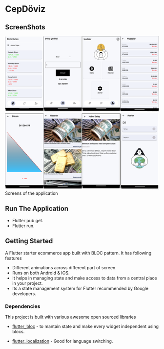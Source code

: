 # CepDöviz

## ScreenShots
![ScreenShots](assets/app_photo1.png)
![ScreenShots](assets/app_photo2.png)
Screens of the application

## Run The Application

- Flutter pub get.
- Flutter run.

## Getting Started

A Flutter starter ecommerce app built with BLOC pattern. It has following features

- Different animations across different part of screen.
- Runs on both Android & IOS.
- It helps in managing state and make access to data from a central place in your project.
- Its a state management system for Flutter recommended by Google developers.

### Dependencies

This project is built with various awesome open sourced libraries

* [flutter_bloc](https://pub.dev/packages/flutter_bloc) - to mantain state and make every widget
  independent using blocs.

* [flutter_localization](https://pub.dev/packages/flutter_localization) - Good for language switching.






